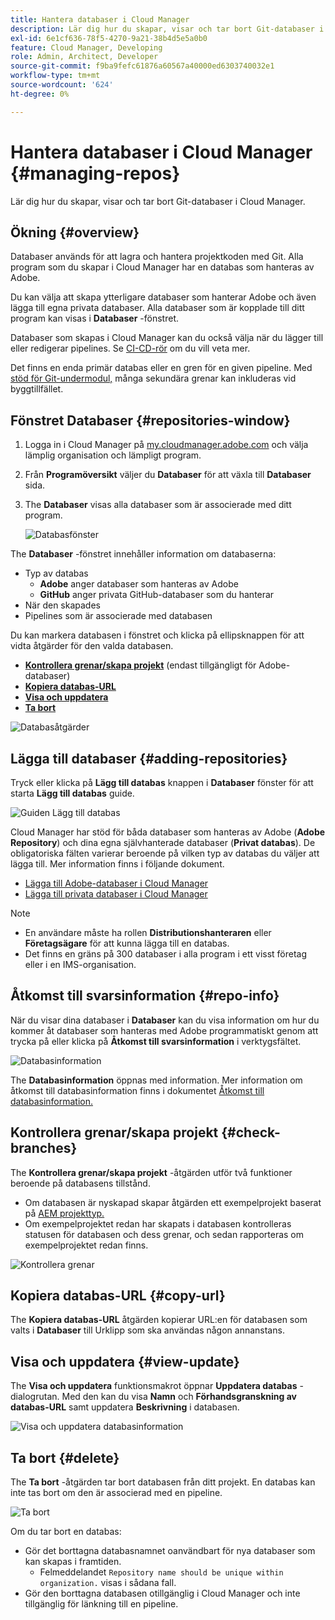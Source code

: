 ```yaml
---
title: Hantera databaser i Cloud Manager
description: Lär dig hur du skapar, visar och tar bort Git-databaser i Cloud Manager.
exl-id: 6e1cf636-78f5-4270-9a21-38b4d5e5a0b0
feature: Cloud Manager, Developing
role: Admin, Architect, Developer
source-git-commit: f9ba9fefc61876a60567a40000ed6303740032e1
workflow-type: tm+mt
source-wordcount: '624'
ht-degree: 0%

---
```



# Hantera databaser i Cloud Manager {#managing-repos}

Lär dig hur du skapar, visar och tar bort Git-databaser i Cloud Manager.

## Ökning {#overview}

Databaser används för att lagra och hantera projektkoden med Git. Alla program som du skapar i Cloud Manager har en databas som hanteras av Adobe.

Du kan välja att skapa ytterligare databaser som hanterar Adobe och även lägga till egna privata databaser. Alla databaser som är kopplade till ditt program kan visas i **Databaser** -fönstret.

Databaser som skapas i Cloud Manager kan du också välja när du lägger till eller redigerar pipelines. Se [CI-CD-rör](/help/implementing/cloud-manager/configuring-pipelines/introduction-ci-cd-pipelines.md) om du vill veta mer.

Det finns en enda primär databas eller en gren för en given pipeline. Med [stöd för Git-undermodul,](git-submodules.md) många sekundära grenar kan inkluderas vid byggtillfället.

## Fönstret Databaser {#repositories-window}

1. Logga in i Cloud Manager på [my.cloudmanager.adobe.com](https://my.cloudmanager.adobe.com/) och välja lämplig organisation och lämpligt program.

1. Från **Programöversikt** väljer du **Databaser** för att växla till **Databaser** sida.

1. The **Databaser** visas alla databaser som är associerade med ditt program.

   ![Databasfönster](assets/repositories.png)

The **Databaser** -fönstret innehåller information om databaserna:

* Typ av databas
   * **Adobe** anger databaser som hanteras av Adobe
   * **GitHub** anger privata GitHub-databaser som du hanterar
* När den skapades
* Pipelines som är associerade med databasen

Du kan markera databasen i fönstret och klicka på ellipsknappen för att vidta åtgärder för den valda databasen.

* **[Kontrollera grenar/skapa projekt](#check-branches)** (endast tillgängligt för Adobe-databaser)
* **[Kopiera databas-URL](#copy-url)**
* **[Visa och uppdatera](#view-update)**
* **[Ta bort](#delete)**

![Databasåtgärder](assets/repository-actions.png)

## Lägga till databaser {#adding-repositories}

Tryck eller klicka på **Lägg till databas** knappen i **Databaser** fönster för att starta **Lägg till databas** guide.

![Guiden Lägg till databas](assets/add-repository-wizard.png)

Cloud Manager har stöd för båda databaser som hanteras av Adobe (**Adobe Repository**) och dina egna självhanterade databaser (**Privat databas**). De obligatoriska fälten varierar beroende på vilken typ av databas du väljer att lägga till. Mer information finns i följande dokument.

* [Lägga till Adobe-databaser i Cloud Manager](adobe-repositories.md)
* [Lägga till privata databaser i Cloud Manager](private-repositories.md)

>[!NOTE]
>
>* En användare måste ha rollen **Distributionshanteraren** eller **Företagsägare** för att kunna lägga till en databas.
>* Det finns en gräns på 300 databaser i alla program i ett visst företag eller i en IMS-organisation.

## Åtkomst till svarsinformation {#repo-info}

När du visar dina databaser i **Databaser** kan du visa information om hur du kommer åt databaser som hanteras med Adobe programmatiskt genom att trycka på eller klicka på **Åtkomst till svarsinformation** i verktygsfältet.

![Databasinformation](assets/repo-info.png)

The **Databasinformation** öppnas med information. Mer information om åtkomst till databasinformation finns i dokumentet [Åtkomst till databasinformation.](accessing-repos.md)

## Kontrollera grenar/skapa projekt {#check-branches}

The **Kontrollera grenar/skapa projekt** -åtgärden utför två funktioner beroende på databasens tillstånd.

* Om databasen är nyskapad skapar åtgärden ett exempelprojekt baserat på [AEM projekttyp.](https://experienceleague.adobe.com/en/docs/experience-manager-core-components/using/developing/archetype/overview)
* Om exempelprojektet redan har skapats i databasen kontrolleras statusen för databasen och dess grenar, och sedan rapporteras om exempelprojektet redan finns.

![Kontrollera grenar](assets/check-branches.png)

## Kopiera databas-URL {#copy-url}

The **Kopiera databas-URL** åtgärden kopierar URL:en för databasen som valts i **Databaser** till Urklipp som ska användas någon annanstans.

## Visa och uppdatera {#view-update}

The **Visa och uppdatera** funktionsmakrot öppnar **Uppdatera databas** -dialogrutan. Med den kan du visa **Namn** och **Förhandsgranskning av databas-URL** samt uppdatera **Beskrivning** i databasen.

![Visa och uppdatera databasinformation](assets/view-update.png)

## Ta bort {#delete}

The **Ta bort** -åtgärden tar bort databasen från ditt projekt. En databas kan inte tas bort om den är associerad med en pipeline.

![Ta bort](assets/delete.png)

Om du tar bort en databas:

* Gör det borttagna databasnamnet oanvändbart för nya databaser som kan skapas i framtiden.
   * Felmeddelandet `Repository name should be unique within organization.` visas i sådana fall.
* Gör den borttagna databasen otillgänglig i Cloud Manager och inte tillgänglig för länkning till en pipeline.
